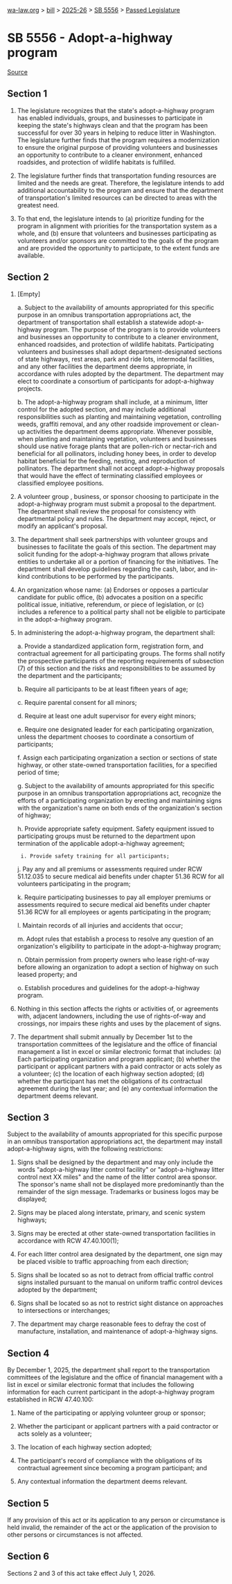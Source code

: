 [wa-law.org](/) > [bill](/bill/) > [2025-26](/bill/2025-26/) > [SB 5556](/bill/2025-26/sb/5556/) > [Passed Legislature](/bill/2025-26/sb/5556/S.PL/)

# SB 5556 - Adopt-a-highway program

[Source](http://lawfilesext.leg.wa.gov/biennium/2025-26/Pdf/Bills/Senate%20Passed%20Legislature/5556-S.PL.pdf)

## Section 1
1. The legislature recognizes that the state's adopt-a-highway program has enabled individuals, groups, and businesses to participate in keeping the state's highways clean and that the program has been successful for over 30 years in helping to reduce litter in Washington. The legislature further finds that the program requires a modernization to ensure the original purpose of providing volunteers and businesses an opportunity to contribute to a cleaner environment, enhanced roadsides, and protection of wildlife habitats is fulfilled.

2. The legislature further finds that transportation funding resources are limited and the needs are great. Therefore, the legislature intends to add additional accountability to the program and ensure that the department of transportation's limited resources can be directed to areas with the greatest need.

3. To that end, the legislature intends to (a) prioritize funding for the program in alignment with priorities for the transportation system as a whole, and (b) ensure that volunteers and businesses participating as volunteers and/or sponsors are committed to the goals of the program and are provided the opportunity to participate, to the extent funds are available.

## Section 2
1. [Empty]

    a. Subject to the availability of amounts appropriated for this specific purpose in an omnibus transportation appropriations act, the department of transportation shall establish a statewide adopt-a-highway program. The purpose of the program is to provide volunteers and businesses an opportunity to contribute to a cleaner environment, enhanced roadsides, and protection of wildlife habitats. Participating volunteers and businesses shall adopt department-designated sections of state highways, rest areas, park and ride lots, intermodal facilities, and any other facilities the department deems appropriate, in accordance with rules adopted by the department. The department may elect to coordinate a consortium of participants for adopt-a-highway projects.

    b. The adopt-a-highway program shall include, at a minimum, litter control for the adopted section, and may include additional responsibilities such as planting and maintaining vegetation, controlling weeds, graffiti removal, and any other roadside improvement or clean-up activities the department deems appropriate. Whenever possible, when planting and maintaining vegetation, volunteers and businesses should use native forage plants that are pollen-rich or nectar-rich and beneficial for all pollinators, including honey bees, in order to develop habitat beneficial for the feeding, nesting, and reproduction of pollinators. The department shall not accept adopt-a-highway proposals that would have the effect of terminating classified employees or classified employee positions.

2. A volunteer group , business, or sponsor choosing to participate in the adopt-a-highway program must submit a proposal to the department. The department shall review the proposal for consistency with departmental policy and rules. The department may accept, reject, or modify an applicant's proposal.

3. The department shall seek partnerships with volunteer groups and businesses to facilitate the goals of this section. The department may solicit funding for the adopt-a-highway program that allows private entities to undertake all or a portion of financing for the initiatives. The department shall develop guidelines regarding the cash, labor, and in-kind contributions to be performed by the participants.

4. An organization whose name: (a) Endorses or opposes a particular candidate for public office, (b) advocates a position on a specific political issue, initiative, referendum, or piece of legislation, or (c) includes a reference to a political party shall not be eligible to participate in the adopt-a-highway program.

5. In administering the adopt-a-highway program, the department shall:

    a. Provide a standardized application form, registration form, and contractual agreement for all participating groups. The forms shall notify the prospective participants of the reporting requirements of subsection (7) of this section and the risks and responsibilities to be assumed by the department and the participants;

    b. Require all participants to be at least fifteen years of age;

    c. Require parental consent for all minors;

    d. Require at least one adult supervisor for every eight minors;

    e. Require one designated leader for each participating organization, unless the department chooses to coordinate a consortium of participants;

    f. Assign each participating organization a section or sections of state highway, or other state-owned transportation facilities, for a specified period of time;

    g. Subject to the availability of amounts appropriated for this specific purpose in an omnibus transportation appropriations act, recognize the efforts of a participating organization by erecting and maintaining signs with the organization's name on both ends of the organization's section of highway;

    h. Provide appropriate safety equipment. Safety equipment issued to participating groups must be returned to the department upon termination of the applicable adopt-a-highway agreement;

        i. Provide safety training for all participants;

    j. Pay any and all premiums or assessments required under RCW 51.12.035 to secure medical aid benefits under chapter 51.36 RCW for all volunteers participating in the program;

    k. Require participating businesses to pay all employer premiums or assessments required to secure medical aid benefits under chapter 51.36 RCW for all employees or agents participating in the program;

    l. Maintain records of all injuries and accidents that occur;

    m. Adopt rules that establish a process to resolve any question of an organization's eligibility to participate in the adopt-a-highway program;

    n. Obtain permission from property owners who lease right-of-way before allowing an organization to adopt a section of highway on such leased property; and

    o. Establish procedures and guidelines for the adopt-a-highway program.

6. Nothing in this section affects the rights or activities of, or agreements with, adjacent landowners, including the use of rights-of-way and crossings, nor impairs these rights and uses by the placement of signs.

7. The department shall submit annually by December 1st to the transportation committees of the legislature and the office of financial management a list in excel or similar electronic format that includes: (a) Each participating organization and program applicant; (b) whether the participant or applicant partners with a paid contractor or acts solely as a volunteer; (c) the location of each highway section adopted; (d) whether the participant has met the obligations of its contractual agreement during the last year; and (e) any contextual information the department deems relevant.

## Section 3
Subject to the availability of amounts appropriated for this specific purpose in an omnibus transportation appropriations act, the department may install adopt-a-highway signs, with the following restrictions:

1. Signs shall be designed by the department and may only include the words "adopt-a-highway litter control facility" or "adopt-a-highway litter control next XX miles" and the name of the litter control area sponsor. The sponsor's name shall not be displayed more predominantly than the remainder of the sign message. Trademarks or business logos may be displayed;

2. Signs may be placed along interstate, primary, and scenic system highways;

3. Signs may be erected at other state-owned transportation facilities in accordance with RCW 47.40.100(1);

4. For each litter control area designated by the department, one sign may be placed visible to traffic approaching from each direction;

5. Signs shall be located so as not to detract from official traffic control signs installed pursuant to the manual on uniform traffic control devices adopted by the department;

6. Signs shall be located so as not to restrict sight distance on approaches to intersections or interchanges;

7. The department may charge reasonable fees to defray the cost of manufacture, installation, and maintenance of adopt-a-highway signs.

## Section 4
By December 1, 2025, the department shall report to the transportation committees of the legislature and the office of financial management with a list in excel or similar electronic format that includes the following information for each current participant in the adopt-a-highway program established in RCW 47.40.100:

1. Name of the participating or applying volunteer group or sponsor;

2. Whether the participant or applicant partners with a paid contractor or acts solely as a volunteer;

3. The location of each highway section adopted;

4. The participant's record of compliance with the obligations of its contractual agreement since becoming a program participant; and

5. Any contextual information the department deems relevant.

## Section 5
If any provision of this act or its application to any person or circumstance is held invalid, the remainder of the act or the application of the provision to other persons or circumstances is not affected.

## Section 6
Sections 2 and 3 of this act take effect July 1, 2026.
